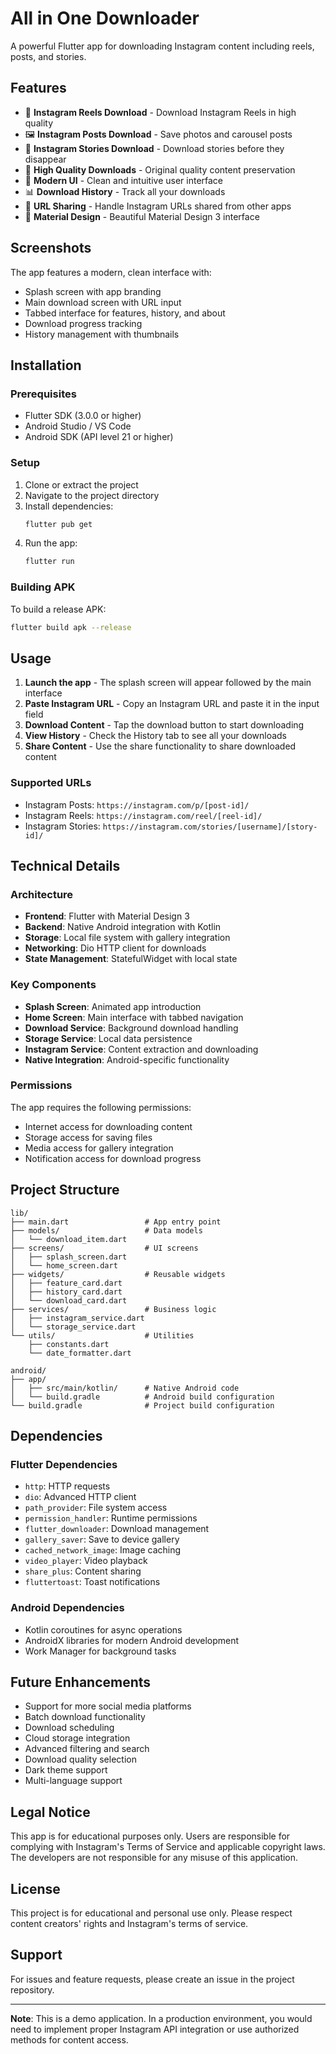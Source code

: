# All in One Downloader

A powerful Flutter app for downloading Instagram content including reels, posts, and stories.

## Features

- 📱 **Instagram Reels Download** - Download Instagram Reels in high quality
- 🖼️ **Instagram Posts Download** - Save photos and carousel posts
- 📖 **Instagram Stories Download** - Download stories before they disappear
- 🎯 **High Quality Downloads** - Original quality content preservation
- 📱 **Modern UI** - Clean and intuitive user interface
- 📊 **Download History** - Track all your downloads
- 🔗 **URL Sharing** - Handle Instagram URLs shared from other apps
- 🎨 **Material Design** - Beautiful Material Design 3 interface

## Screenshots

The app features a modern, clean interface with:
- Splash screen with app branding
- Main download screen with URL input
- Tabbed interface for features, history, and about
- Download progress tracking
- History management with thumbnails

## Installation

### Prerequisites

- Flutter SDK (3.0.0 or higher)
- Android Studio / VS Code
- Android SDK (API level 21 or higher)

### Setup

1. Clone or extract the project
2. Navigate to the project directory
3. Install dependencies:
   ```bash
   flutter pub get
   ```
4. Run the app:
   ```bash
   flutter run
   ```

### Building APK

To build a release APK:
```bash
flutter build apk --release
```

## Usage

1. **Launch the app** - The splash screen will appear followed by the main interface
2. **Paste Instagram URL** - Copy an Instagram URL and paste it in the input field
3. **Download Content** - Tap the download button to start downloading
4. **View History** - Check the History tab to see all your downloads
5. **Share Content** - Use the share functionality to share downloaded content

### Supported URLs

- Instagram Posts: `https://instagram.com/p/[post-id]/`
- Instagram Reels: `https://instagram.com/reel/[reel-id]/`
- Instagram Stories: `https://instagram.com/stories/[username]/[story-id]/`

## Technical Details

### Architecture

- **Frontend**: Flutter with Material Design 3
- **Backend**: Native Android integration with Kotlin
- **Storage**: Local file system with gallery integration
- **Networking**: Dio HTTP client for downloads
- **State Management**: StatefulWidget with local state

### Key Components

- **Splash Screen**: Animated app introduction
- **Home Screen**: Main interface with tabbed navigation
- **Download Service**: Background download handling
- **Storage Service**: Local data persistence
- **Instagram Service**: Content extraction and downloading
- **Native Integration**: Android-specific functionality

### Permissions

The app requires the following permissions:
- Internet access for downloading content
- Storage access for saving files
- Media access for gallery integration
- Notification access for download progress

## Project Structure

```
lib/
├── main.dart                 # App entry point
├── models/                   # Data models
│   └── download_item.dart
├── screens/                  # UI screens
│   ├── splash_screen.dart
│   └── home_screen.dart
├── widgets/                  # Reusable widgets
│   ├── feature_card.dart
│   ├── history_card.dart
│   └── download_card.dart
├── services/                 # Business logic
│   ├── instagram_service.dart
│   └── storage_service.dart
└── utils/                    # Utilities
    ├── constants.dart
    └── date_formatter.dart

android/
├── app/
│   ├── src/main/kotlin/      # Native Android code
│   └── build.gradle          # Android build configuration
└── build.gradle              # Project build configuration
```

## Dependencies

### Flutter Dependencies
- `http`: HTTP requests
- `dio`: Advanced HTTP client
- `path_provider`: File system access
- `permission_handler`: Runtime permissions
- `flutter_downloader`: Download management
- `gallery_saver`: Save to device gallery
- `cached_network_image`: Image caching
- `video_player`: Video playback
- `share_plus`: Content sharing
- `fluttertoast`: Toast notifications

### Android Dependencies
- Kotlin coroutines for async operations
- AndroidX libraries for modern Android development
- Work Manager for background tasks

## Future Enhancements

- Support for more social media platforms
- Batch download functionality
- Download scheduling
- Cloud storage integration
- Advanced filtering and search
- Download quality selection
- Dark theme support
- Multi-language support

## Legal Notice

This app is for educational purposes only. Users are responsible for complying with Instagram's Terms of Service and applicable copyright laws. The developers are not responsible for any misuse of this application.

## License

This project is for educational and personal use only. Please respect content creators' rights and Instagram's terms of service.

## Support

For issues and feature requests, please create an issue in the project repository.

---

**Note**: This is a demo application. In a production environment, you would need to implement proper Instagram API integration or use authorized methods for content access.

